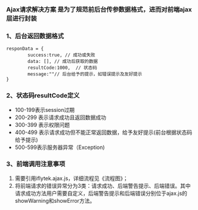 ### **Ajax请求解决方案**	 是为了规范前后台传参数据格式，进而对前端ajax层进行封装 ###

### 1、后台返回数据格式 ###

    responData = {
    		success:true, // 成功或失败
    		data: [], // 成功后获取的数据
    		resultCode:1000,  // 状态码
    		message:""// 后台给予的提示，如错误提示及友好提示
    }



### 2、状态码resultCode定义 ###

-  100-199表示session过期
-  200-299 表示请求成功且返回数据成功
-  300-399 表示权限问题
-  400-499 表示请求成功但不能正常返回数据，给予友好提示(前台根据状态码给予提示)
-  500-599表示服务器异常（Exception)

### 3、前端调用注意事项 ###

1. 需要引用iflytek.ajax.js，详细流程见《流程图》；
2. 将前端请求的错误异常分为3类：请求成功、后端警告提示、后端错误。其中请求成功方法用户需要自定义，后端警告提示和后端错误分别位于ajax.js的showWarning和showError方法。
